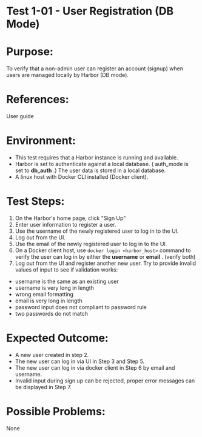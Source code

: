Test 1-01 - User Registration (DB Mode)
=======

# Purpose:

To verify that a non-admin user can register an account (signup) when users are managed locally by Harbor (DB mode).

# References:
User guide

# Environment:
* This test requires that a Harbor instance is running and available.
* Harbor is set to authenticate against a local database. ( auth_mode is set to **db_auth** .) The user data is stored in a local database.
* A linux host with Docker CLI installed (Docker client).

# Test Steps:
1. On the Harbor's home page, click "Sign Up"
2. Enter user information to register a user.
3. Use the username of the newly registered user to log in to the UI.
4. Log out from the UI.
5. Use the email of the newly registered user to log in to the UI.
6. On a Docker client host, use `docker login <harbor_host>` command to verify the user can log in by either the **username** or **email** . (verify both) 
7. Log out from the UI and register another new user. Try to provide invalid values of input to see if validation works: 


* username is the same as an existing user
* username is very long in length
* wrong email formatting
* email is very long in length
* password input does not compliant to password rule
* two passwords do not match


# Expected Outcome:
* A new user created in step 2. 
* The new user can log in via UI in Step 3 and Step 5.
* The new user can log in via docker client in Step 6 by email and username.
* Invalid input during sign up can be rejected, proper error messages can be displayed in Step 7.

# Possible Problems:
None